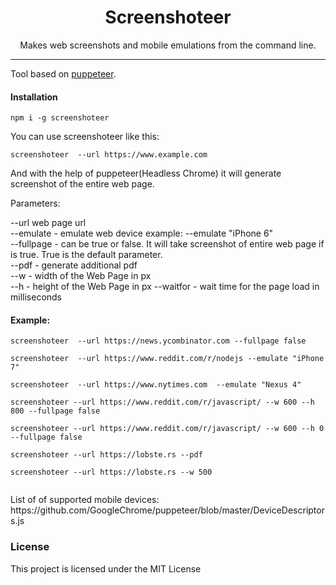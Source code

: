 <h1 align="center"> Screenshoteer </h1>

<p align="center"> Makes web screenshots and mobile emulations from the command line. </p>

<hr/>

<p>Tool based on <a href="https://github.com/GoogleChrome/puppeteer">puppeteer</a>. </p>

<h4>Installation </h4>

```shell
npm i -g screenshoteer
```
<p>You can use  screenshoteer like this:</p>

```shell
screenshoteer  --url https://www.example.com
```

<p>And with the help of puppeteer(Headless Chrome) it will generate screenshot of the entire web page.</p>

<p>
Parameters:

--url web page url  
--emulate - emulate web device example: --emulate "iPhone 6"  
--fullpage - can be true or false. It will take screenshot of entire web page if is true. True is the default parameter.  
--pdf - generate additional pdf  
--w - width of the Web Page in px  
--h - height of the Web Page in px
--waitfor - wait time for the page load in milliseconds

<p>

<h4>Example: </h4>

```shell
screenshoteer  --url https://news.ycombinator.com --fullpage false

screenshoteer  --url https://www.reddit.com/r/nodejs --emulate "iPhone 7"

screenshoteer  --url https://www.nytimes.com  --emulate "Nexus 4"

screenshoteer --url https://www.reddit.com/r/javascript/ --w 600 --h 800 --fullpage false

screenshoteer --url https://www.reddit.com/r/javascript/ --w 600 --h 0 --fullpage false

screenshoteer --url https://lobste.rs --pdf

screenshoteer --url https://lobste.rs --w 500


```
<p> List of of supported mobile devices: https://github.com/GoogleChrome/puppeteer/blob/master/DeviceDescriptors.js
</p>

<h3>License</h3>

This project is licensed under the MIT License

